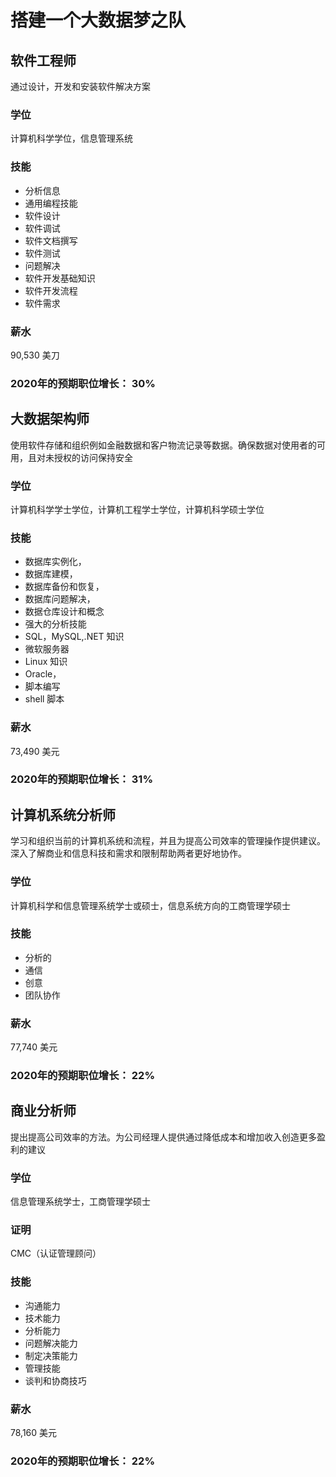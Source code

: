 # 搭建一个大数据梦之队

## 软件工程师

通过设计，开发和安装软件解决方案

### 学位

计算机科学学位，信息管理系统

### 技能

- 分析信息
- 通用编程技能
- 软件设计
- 软件调试
- 软件文档撰写
- 软件测试
- 问题解决
- 软件开发基础知识
- 软件开发流程
- 软件需求

### 薪水

90,530 美刀 

### 2020年的预期职位增长： 30%

## 大数据架构师

使用软件存储和组织例如金融数据和客户物流记录等数据。确保数据对使用者的可用，且对未授权的访问保持安全

### 学位

计算机科学学士学位，计算机工程学士学位，计算机科学硕士学位

### 技能

- 数据库实例化，
- 数据库建模，
- 数据库备份和恢复，
- 数据库问题解决，
- 数据仓库设计和概念
- 强大的分析技能
- SQL，MySQL,.NET 知识
- 微软服务器
- Linux 知识
- Oracle，
- 脚本编写
- shell 脚本

### 薪水

73,490 美元

### 2020年的预期职位增长： 31%


## 计算机系统分析师

学习和组织当前的计算机系统和流程，并且为提高公司效率的管理操作提供建议。深入了解商业和信息科技和需求和限制帮助两者更好地协作。

### 学位

计算机科学和信息管理系统学士或硕士，信息系统方向的工商管理学硕士

### 技能

- 分析的
- 通信
- 创意
- 团队协作

### 薪水

77,740 美元

### 2020年的预期职位增长： 22%


## 商业分析师

提出提高公司效率的方法。为公司经理人提供通过降低成本和增加收入创造更多盈利的建议

### 学位

信息管理系统学士，工商管理学硕士

### 证明

CMC（认证管理顾问）

### 技能

- 沟通能力
- 技术能力
- 分析能力
- 问题解决能力
- 制定决策能力
- 管理技能
- 谈判和协商技巧

### 薪水

78,160 美元

### 2020年的预期职位增长： 22%